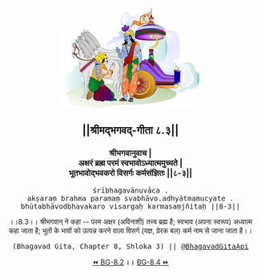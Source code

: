 <center><img src="../../asset/BG.png" alt="#API #bhagavadgitaapi #slok #nodejs #js #api #gitaapi #krishna #hinduism #vedic #ISKCON #shreemadbhagavadgita #technology"/>
<h2>||श्रीमद्‍भगवद्‍-गीता ८.३||</h2>
<h3>श्रीभगवानुवाच |<br/>अक्षरं ब्रह्म परमं स्वभावोऽध्यात्ममुच्यते |<br/>भूतभावोद्भवकरो विसर्गः कर्मसंज्ञितः ||८-३||</h3>
<pre>śrībhagavānuvāca .<br/>akṣaraṃ brahma paramaṃ svabhāvo.adhyātmamucyate .<br/>bhūtabhāvodbhavakaro visargaḥ karmasaṃjñitaḥ ||8-3||</pre>
<p>।।8.3।। श्रीभगवान् ने कहा -- परम अक्षर (अविनाशी) तत्त्व ब्रह्म है; स्वभाव (अपना स्वरूप) अध्यात्म कहा जाता है; भूतों के भावों को उत्पन्न करने वाला विसर्ग (यज्ञ, प्रेरक बल) कर्म नाम से जाना जाता है।।</p>
<pre>(Bhagavad Gita, Chapter 8, Shloka 3) || <a href="https://twitter.com/bhagavadgitaapi">@BhagavadGitaApi</a></pre><a href="../../8/2">⏪  BG-8.2</a><b>        ।।        </b><a href="../../8/4">BG-8.4  ⏩</a></center>